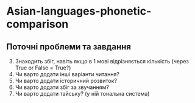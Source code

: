 # Asian-languages-phonetic-comparison
## Поточні проблеми та завдання
3. Знаходить збіг, навіть якщо в 1 мові відрізняється кількість (через True or False = True?)
5. Чи варто додати інші варіанти читання?
6. Чи варто додати історичний розвиток?
7. Чи варто додати збіг за звучанням?
8. Чи варто додати тайську? (у ній тональна система)
